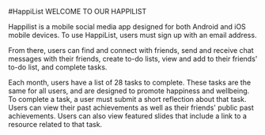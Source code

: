#HappiList
WELCOME TO OUR HAPPILIST

Happilist is a mobile social media app designed for both Android and iOS mobile devices. To use HappiList, users must sign up with an email address. 

From there, users can find and connect with friends, send and receive chat messages with their friends, create to-do lists, view and add to their friends' to-do list, and complete tasks. 

Each month, users have a list of 28 tasks to complete. These tasks are the same for all users, and are designed to promote happiness and wellbeing. To complete a task, a user must submit a short reflection about that task. Users can view their past achievements as well as their friends' public past achievements. Users can also view featured slides that include a link to a resource related to that task.

